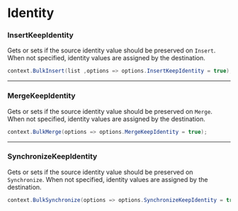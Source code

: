 # Identity

### InsertKeepIdentity
Gets or sets if the source identity value should be preserved on `Insert`. When not specified, identity values are assigned by the destination.


```csharp
context.BulkInsert(list ,options => options.InsertKeepIdentity = true);
```

---

### MergeKeepIdentity
Gets or sets if the source identity value should be preserved on `Merge`. When not specified, identity values are assigned by the destination.


```csharp
context.BulkMerge(options => options.MergeKeepIdentity = true);
```

---

### SynchronizeKeepIdentity
Gets or sets if the source identity value should be preserved on `Synchronize`. When not specified, identity values are assigned by the destination.


```csharp
context.BulkSynchronize(options => options.SynchronizeKeepIdentity = true);
```
